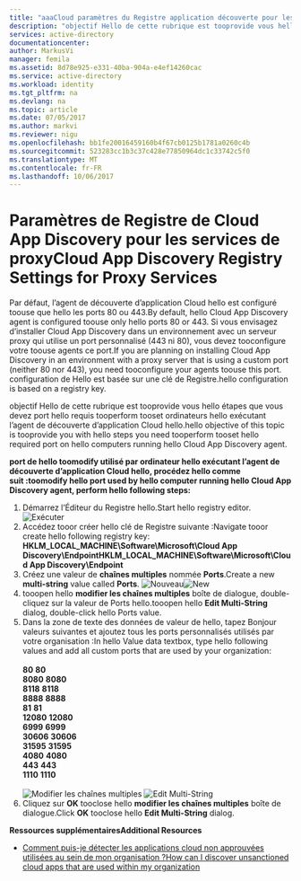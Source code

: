 ```yaml
---
title: "aaaCloud paramètres du Registre application découverte pour les Services Proxy | Documents Microsoft"
description: "objectif Hello de cette rubrique est tooprovide vous hello étapes que vous devez port hello requis tooperform tooset ordinateurs hello exécutant l’agent de découverte d’application Cloud hello."
services: active-directory
documentationcenter: 
author: MarkusVi
manager: femila
ms.assetid: 8d78e925-e331-40ba-904a-e4ef14260cac
ms.service: active-directory
ms.workload: identity
ms.tgt_pltfrm: na
ms.devlang: na
ms.topic: article
ms.date: 07/05/2017
ms.author: markvi
ms.reviewer: nigu
ms.openlocfilehash: bb1fe20016459160b4f67cb0125b1781a0260c4b
ms.sourcegitcommit: 523283cc1b3c37c428e77850964dc1c33742c5f0
ms.translationtype: MT
ms.contentlocale: fr-FR
ms.lasthandoff: 10/06/2017
---
```

# <a name="cloud-app-discovery-registry-settings-for-proxy-services"></a><span data-ttu-id="d1c2d-103">Paramètres de Registre de Cloud App Discovery pour les services de proxy</span><span class="sxs-lookup"><span data-stu-id="d1c2d-103">Cloud App Discovery Registry Settings for Proxy Services</span></span>
<span data-ttu-id="d1c2d-104">Par défaut, l’agent de découverte d’application Cloud hello est configuré toouse que hello les ports 80 ou 443.</span><span class="sxs-lookup"><span data-stu-id="d1c2d-104">By default, hello Cloud App Discovery agent is configured toouse only hello ports 80 or 443.</span></span> <span data-ttu-id="d1c2d-105">Si vous envisagez d’installer Cloud App Discovery dans un environnement avec un serveur proxy qui utilise un port personnalisé (443 ni 80), vous devez tooconfigure votre toouse agents ce port.</span><span class="sxs-lookup"><span data-stu-id="d1c2d-105">If you are planning on installing Cloud App Discovery in an environment with a proxy server that is using a custom port (neither 80 nor 443), you need tooconfigure your agents toouse this port.</span></span> <span data-ttu-id="d1c2d-106">configuration de Hello est basée sur une clé de Registre.</span><span class="sxs-lookup"><span data-stu-id="d1c2d-106">hello configuration is based on a registry key.</span></span>

<span data-ttu-id="d1c2d-107">objectif Hello de cette rubrique est tooprovide vous hello étapes que vous devez port hello requis tooperform tooset ordinateurs hello exécutant l’agent de découverte d’application Cloud hello.</span><span class="sxs-lookup"><span data-stu-id="d1c2d-107">hello objective of this topic is tooprovide you with hello steps you need tooperform tooset hello required port on hello computers running hello Cloud App Discovery agent.</span></span>

<span data-ttu-id="d1c2d-108">**port de hello toomodify utilisé par ordinateur hello exécutant l’agent de découverte d’application Cloud hello, procédez hello comme suit :**</span><span class="sxs-lookup"><span data-stu-id="d1c2d-108">**toomodify hello port used by hello computer running hello Cloud App Discovery agent, perform hello following steps:**</span></span>

1. <span data-ttu-id="d1c2d-109">Démarrez l’Éditeur du Registre hello.</span><span class="sxs-lookup"><span data-stu-id="d1c2d-109">Start hello registry editor.</span></span> <br> ![Exécuter](./media/active-directory-cloudappdiscovery-registry-settings-for-proxy-services/proxy01.png)
2. <span data-ttu-id="d1c2d-111">Accédez tooor créer hello clé de Registre suivante :</span><span class="sxs-lookup"><span data-stu-id="d1c2d-111">Navigate tooor create hello following registry key:</span></span> <br> <span data-ttu-id="d1c2d-112">**HKLM_LOCAL_MACHINE\Software\Microsoft\Cloud App Discovery\Endpoint**</span><span class="sxs-lookup"><span data-stu-id="d1c2d-112">**HKLM_LOCAL_MACHINE\Software\Microsoft\Cloud App Discovery\Endpoint**</span></span> 
3. <span data-ttu-id="d1c2d-113">Créez une valeur de **chaînes multiples** nommée **Ports**.</span><span class="sxs-lookup"><span data-stu-id="d1c2d-113">Create a new **multi-string** value called **Ports**.</span></span> <span data-ttu-id="d1c2d-114">![Nouveau](./media/active-directory-cloudappdiscovery-registry-settings-for-proxy-services/proxy02.png)</span><span class="sxs-lookup"><span data-stu-id="d1c2d-114">![New](./media/active-directory-cloudappdiscovery-registry-settings-for-proxy-services/proxy02.png)</span></span>
4. <span data-ttu-id="d1c2d-115">tooopen hello **modifier les chaînes multiples** boîte de dialogue, double-cliquez sur la valeur de Ports hello.</span><span class="sxs-lookup"><span data-stu-id="d1c2d-115">tooopen hello **Edit Multi-String** dialog, double-click hello Ports value.</span></span>
5. <span data-ttu-id="d1c2d-116">Dans la zone de texte des données de valeur de hello, tapez Bonjour valeurs suivantes et ajoutez tous les ports personnalisés utilisés par votre organisation :</span><span class="sxs-lookup"><span data-stu-id="d1c2d-116">In hello Value data textbox, type hello following values and add all custom ports that are used by your organization:</span></span> <br><br><span data-ttu-id="d1c2d-117">
   **80**</span><span class="sxs-lookup"><span data-stu-id="d1c2d-117">
   **80**</span></span> <br><span data-ttu-id="d1c2d-118">
   **8080**</span><span class="sxs-lookup"><span data-stu-id="d1c2d-118">
   **8080**</span></span> <br><span data-ttu-id="d1c2d-119">
   **8118**</span><span class="sxs-lookup"><span data-stu-id="d1c2d-119">
   **8118**</span></span> <br><span data-ttu-id="d1c2d-120">
   **8888**</span><span class="sxs-lookup"><span data-stu-id="d1c2d-120">
   **8888**</span></span> <br><span data-ttu-id="d1c2d-121">
   **81**</span><span class="sxs-lookup"><span data-stu-id="d1c2d-121">
   **81**</span></span> <br><span data-ttu-id="d1c2d-122">
   **12080**</span><span class="sxs-lookup"><span data-stu-id="d1c2d-122">
   **12080**</span></span> <br><span data-ttu-id="d1c2d-123">
   **6999**</span><span class="sxs-lookup"><span data-stu-id="d1c2d-123">
**6999**</span></span> <br><span data-ttu-id="d1c2d-124">
**30606**</span><span class="sxs-lookup"><span data-stu-id="d1c2d-124">
**30606**</span></span> <br><span data-ttu-id="d1c2d-125">
**31595**</span><span class="sxs-lookup"><span data-stu-id="d1c2d-125">
**31595**</span></span> <br><span data-ttu-id="d1c2d-126">
**4080**</span><span class="sxs-lookup"><span data-stu-id="d1c2d-126">
**4080**</span></span> <br><span data-ttu-id="d1c2d-127">
**443**</span><span class="sxs-lookup"><span data-stu-id="d1c2d-127">
**443**</span></span> <br><span data-ttu-id="d1c2d-128">
**1110**</span><span class="sxs-lookup"><span data-stu-id="d1c2d-128">
**1110**</span></span> <br><br><span data-ttu-id="d1c2d-129">
![Modifier les chaînes multiples](./media/active-directory-cloudappdiscovery-registry-settings-for-proxy-services/proxy03.png)</span><span class="sxs-lookup"><span data-stu-id="d1c2d-129">
![Edit Multi-String](./media/active-directory-cloudappdiscovery-registry-settings-for-proxy-services/proxy03.png)</span></span>
6. <span data-ttu-id="d1c2d-130">Cliquez sur **OK** tooclose hello **modifier les chaînes multiples** boîte de dialogue.</span><span class="sxs-lookup"><span data-stu-id="d1c2d-130">Click **OK** tooclose hello **Edit Multi-String** dialog.</span></span>

<span data-ttu-id="d1c2d-131">**Ressources supplémentaires**</span><span class="sxs-lookup"><span data-stu-id="d1c2d-131">**Additional Resources**</span></span>

* [<span data-ttu-id="d1c2d-132">Comment puis-je détecter les applications cloud non approuvées utilisées au sein de mon organisation ?</span><span class="sxs-lookup"><span data-stu-id="d1c2d-132">How can I discover unsanctioned cloud apps that are used within my organization</span></span>](active-directory-cloudappdiscovery-whatis.md) 

